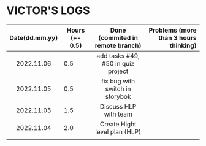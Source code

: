 # VICTOR'S LOGS

| Date(dd.mm.yy) | Hours (+- 0.5) |  Done (commited in remote branch)  | Problems (more than 3 hours thinking) |
| :------------: | -------------- | :--------------------------------: | ------------------------------------: |
|   2022.11.06   | 0.5            | add tasks #49, #50 in quiz project |                                       |
|   2022.11.05   | 0.5            |  fix bug with switch in storybok   |                                       |
|   2022.11.05   | 1.5            |       Discuss HLP with team        |                                       |
|   2022.11.04   | 2.0            |   Create Hight level plan (HLP)    |                                       |
|                |                |                                    |                                       |
